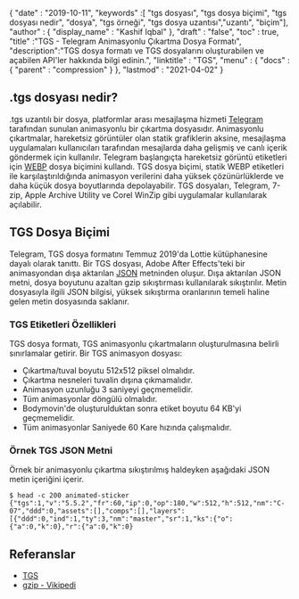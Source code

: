 {
  "date" : "2019-10-11",
  "keywords" :[ "tgs dosyası", "tgs dosya biçimi", "tgs dosyası nedir", "dosya", "tgs örneği", "tgs dosya uzantısı","uzantı", "biçim"],
  "author" : {
    "display_name" : "Kashif Iqbal"
},
  "draft" : "false",
  "toc" : true,
  "title" :"TGS - Telegram Animasyonlu Çıkartma Dosya Formatı",
  "description":"TGS dosya formatı ve TGS dosyalarını oluşturabilen ve açabilen API'ler hakkında bilgi edinin.",
  "linktitle" : "TGS",
  "menu" : {
    "docs" : {
      "parent" : "compression"
}
},
  "lastmod" : "2021-04-02"
}

## .tgs dosyası nedir?

.tgs uzantılı bir dosya, platformlar arası mesajlaşma hizmeti [Telegram](https://core.telegram.org/stickers#animated-stickers) tarafından sunulan animasyonlu bir çıkartma dosyasıdır. Animasyonlu çıkartmalar, hareketsiz görüntüler olan statik grafiklerin aksine, mesajlaşma uygulamaları kullanıcıları tarafından mesajlarda daha gelişmiş ve canlı içerik göndermek için kullanılır. Telegram başlangıçta hareketsiz görüntü etiketleri için [WEBP](/tr/image/webp/) dosya biçimini kullandı. TGS dosya biçimi, statik WEBP etiketleri ile karşılaştırıldığında animasyon verilerini daha yüksek çözünürlüklerde ve daha küçük dosya boyutlarında depolayabilir. TGS dosyaları, Telegram, 7-zip, Apple Archive Utility ve Corel WinZip gibi uygulamalar kullanılarak açılabilir.

## TGS Dosya Biçimi

Telegram, TGS dosya formatını Temmuz 2019'da Lottie kütüphanesine dayalı olarak tanıttı. Bir TGS dosyası, Adobe After Effects'teki bir animasyondan dışa aktarılan [JSON](/tr/web/json/) metninden oluşur. Dışa aktarılan JSON metni, dosya boyutunu azaltan gzip sıkıştırması kullanılarak sıkıştırılır. Metin dosyasıyla ilgili JSON bilgisi, yüksek sıkıştırma oranlarının temeli haline gelen metin dosyasında saklanır.

### TGS Etiketleri Özellikleri

TGS dosya formatı, TGS animasyonlu çıkartmaların oluşturulmasına belirli sınırlamalar getirir. Bir TGS animasyon dosyası:

* Çıkartma/tuval boyutu 512х512 piksel olmalıdır.
* Çıkartma nesneleri tuvalin dışına çıkmamalıdır.
* Animasyon uzunluğu 3 saniyeyi geçmemelidir.
* Tüm animasyonlar döngülü olmalıdır.
* Bodymovin'de oluşturulduktan sonra etiket boyutu 64 KB'yi geçmemelidir.
* Tüm animasyonlar Saniyede 60 Kare hızında çalışmalıdır.

### Örnek TGS JSON Metni

Örnek bir animasyonlu çıkartma sıkıştırılmış haldeyken aşağıdaki JSON metin içeriğini içerir.
```
$ head -c 200 animated-sticker
{"tgs":1,"v":"5.5.2","fr":60,"ip":0,"op":180,"w":512,"h":512,"nm":"C-07","ddd":0,"assets":[],"comps":[],"layers":[{"ddd":0,"ind":1,"ty":3,"nm":"master","sr":1,"ks":{"o":{"a":0,"k":0},"r":{"a":0,"k":0}
```
## Referanslar ##

* [TGS](https://core.telegram.org/stickers#animated-stickers)
* [gzip - Vikipedi](https://en.wikipedia.org/wiki/Gzip)

